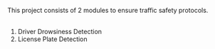 This project consists of 2 modules to ensure traffic safety protocols. <br><br>
1. Driver Drowsiness Detection <br>
2. License Plate Detection <br><br>
